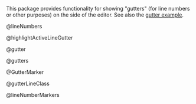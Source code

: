 This package provides functionality for showing "gutters" (for line
numbers or other purposes) on the side of the editor. See also the
[gutter example](../../examples/gutter/).

@lineNumbers

@highlightActiveLineGutter

@gutter

@gutters

@GutterMarker

@gutterLineClass

@lineNumberMarkers
